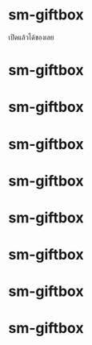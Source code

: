 # sm-giftbox
เปิดแล้วได้ของเลย
# sm-giftbox
# sm-giftbox
# sm-giftbox
# sm-giftbox
# sm-giftbox
# sm-giftbox
# sm-giftbox
# sm-giftbox
